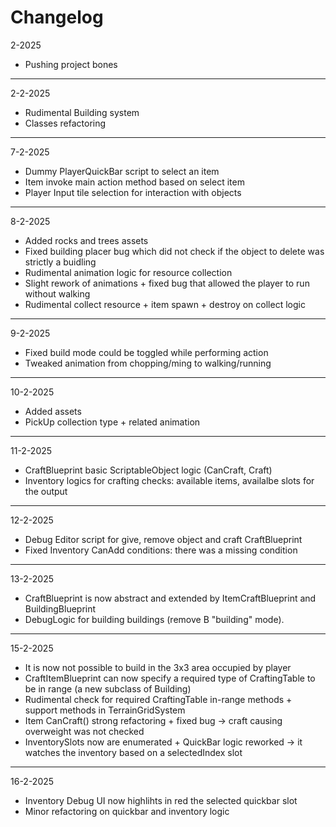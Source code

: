 # **Changelog**

2-2025
- Pushing project bones
---
2-2-2025
- Rudimental Building system
- Classes refactoring
---
7-2-2025
- Dummy PlayerQuickBar script to select an item
- Item invoke main action method based on select item
- Player Input tile selection for interaction with objects
---
8-2-2025
- Added rocks and trees assets
- Fixed building placer bug which did not check if the object to delete was strictly a buidling
- Rudimental animation logic for resource collection
- Slight rework of animations + fixed bug that allowed the player to run without walking
- Rudimental collect resource + item spawn + destroy on collect logic
---
9-2-2025
- Fixed build mode could be toggled while performing action
- Tweaked animation from chopping/ming to walking/running
---
10-2-2025
- Added assets
- PickUp collection type + related animation
---
11-2-2025
- CraftBlueprint basic ScriptableObject logic (CanCraft, Craft)
- Inventory logics for crafting checks: available items, availalbe slots for the output
---
12-2-2025
- Debug Editor script for give, remove object and craft CraftBlueprint
- Fixed Inventory CanAdd conditions: there was a missing condition
---
13-2-2025
- CraftBlueprint is now abstract and extended by ItemCraftBlueprint and BuildingBlueprint
- DebugLogic for building buildings (remove B "building" mode).
---
15-2-2025
- It is now not possible to build in the 3x3 area occupied by player
- CraftItemBlueprint can now specify a required type of CraftingTable to be in range (a new subclass of Building)
- Rudimental check for required CraftingTable in-range methods + support methods in TerrainGridSystem
- Item CanCraft() strong refactoring + fixed bug -> craft causing overweight was not checked
- InventorySlots now are enumerated + QuickBar logic reworked -> it watches the inventory based on a selectedIndex slot
---
16-2-2025
- Inventory Debug UI now highlihts in red the selected quickbar slot
- Minor refactoring on quickbar and inventory logic